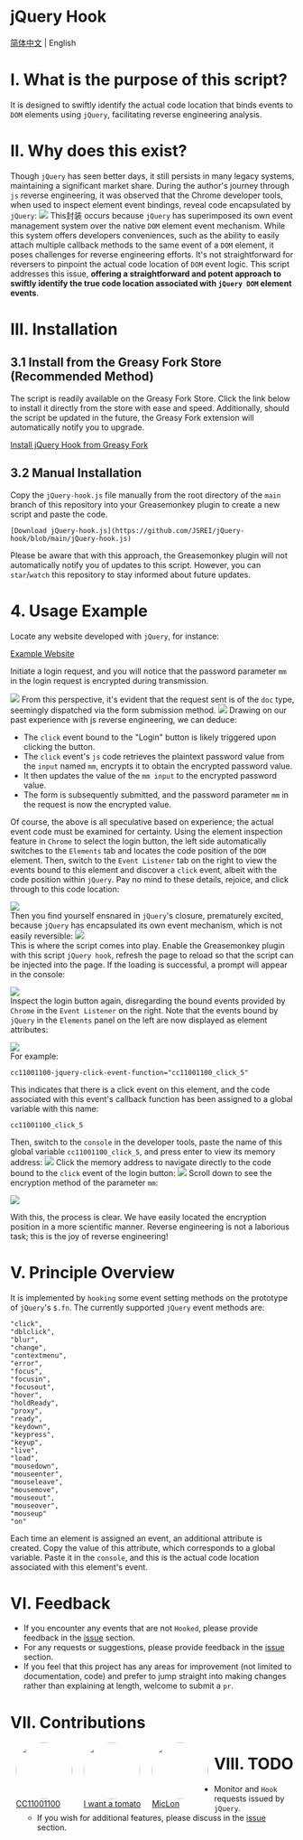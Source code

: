 # jQuery Hook

[简体中文](./README.md) | English

# I. What is the purpose of this script?

It is designed to swiftly identify the actual code location that binds events to `DOM` elements using `jQuery`, facilitating reverse engineering analysis.

# II. Why does this exist?

Though `jQuery` has seen better days, it still persists in many legacy systems, maintaining a significant market share. During the author's journey through `js` reverse engineering, it was observed that the Chrome developer tools, when used to inspect element event bindings, reveal code encapsulated by `jQuery`:
![](markdown-images/README_images/160b9e7a.png)
This封装 occurs because `jQuery` has superimposed its own event management system over the native `DOM` element event mechanism. While this system offers developers conveniences, such as the ability to easily attach multiple callback methods to the same event of a `DOM` element, it poses challenges for reverse engineering efforts. It's not straightforward for reversers to pinpoint the actual code location of `DOM` event logic. This script addresses this issue, **offering a straightforward and potent approach to swiftly identify the true code location associated with `jQuery DOM` element events**.

# III. Installation

## 3.1 Install from the Greasy Fork Store (Recommended Method)

The script is readily available on the Greasy Fork Store. Click the link below to install it directly from the store with ease and speed. Additionally, should the script be updated in the future, the Greasy Fork extension will automatically notify you to upgrade.

[Install jQuery Hook from Greasy Fork](https://greasyfork.org/zh-CN/scripts/435556-jquery-hook) 

## 3.2 Manual Installation

Copy the `jQuery-hook.js` file manually from the root directory of the `main` branch of this repository into your Greasemonkey plugin to create a new script and paste the code.

```
[Download jQuery-hook.js](https://github.com/JSREI/jQuery-hook/blob/main/jQuery-hook.js)
```

Please be aware that with this approach, the Greasemonkey plugin will not automatically notify you of updates to this script. However, you can `star`/`watch` this repository to stay informed about future updates.

# 4. Usage Example

Locate any website developed with `jQuery`, for instance:

[Example Website](http://wap.wfu.edu.cn:8001/authz/login/slogin) 

Initiate a login request, and you will notice that the password parameter `mm` in the login request is encrypted during transmission.

![](markdown-images/README_images/69f2a236.png)
From this perspective, it's evident that the request sent is of the `doc` type, seemingly dispatched via the form submission method.
![](markdown-images/README_images/d4bf6528.png)
Drawing on our past experience with js reverse engineering, we can deduce:

- The `click` event bound to the "Login" button is likely triggered upon clicking the button.
- The `click` event's `js` code retrieves the plaintext password value from the `input` named `mm`, encrypts it to obtain the encrypted password value.
- It then updates the value of the `mm input` to the encrypted password value.
- The form is subsequently submitted, and the password parameter `mm` in the request is now the encrypted value.

Of course, the above is all speculative based on experience; the actual event code must be examined for certainty. Using the element inspection feature in `Chrome` to select the login button, the left side automatically switches to the `Elements` tab and locates the code position of the `DOM` element. Then, switch to the `Event Listener` tab on the right to view the events bound to this element and discover a `click` event, albeit with the code position within `jQuery`. Pay no mind to these details, rejoice, and click through to this code location:

![](markdown-images/README_images/160b9e7a.png)  
Then you find yourself ensnared in `jQuery`'s closure, prematurely excited, because `jQuery` has encapsulated its own event mechanism, which is not easily reversible:
![](markdown-images/README_images/bb826340.png)  
This is where the script comes into play. Enable the Greasemonkey plugin with this script `jQuery hook`, refresh the page to reload so that the script can be injected into the page. If the loading is successful, a prompt will appear in the console:

![](markdown-images/README_images/90f8932a.png)  
Inspect the login button again, disregarding the bound events provided by `Chrome` in the `Event Listener` on the right. Note that the events bound by `jQuery` in the `Elements` panel on the left are now displayed as element attributes:

![](markdown-images/README_images/a39e269d.png)  
For example:

```text
cc11001100-jquery-click-event-function="cc11001100_click_5"
```
This indicates that there is a click event on this element, and the code associated with this event's callback function has been assigned to a global variable with this name:
```text
cc11001100_click_5
```
Then, switch to the `console` in the developer tools, paste the name of this global variable `cc11001100_click_5`, and press enter to view its memory address:
![](markdown-images/README_images/f12e305d.png)
Click the memory address to navigate directly to the code bound to the `click` event of the login button:
![](markdown-images/README_images/3409d649.png)
Scroll down to see the encryption method of the parameter `mm`:

![](markdown-images/README_images/0e8288d7.png)

With this, the process is clear. We have easily located the encryption position in a more scientific manner. Reverse engineering is not a laborious task; this is the joy of reverse engineering!

# V. Principle Overview
It is implemented by `hooking` some event setting methods on the prototype of `jQuery`'s `$.fn`. The currently supported `jQuery` event methods are:

```text
"click", 
"dblclick", 
"blur", 
"change", 
"contextmenu", 
"error", 
"focus",
"focusin", 
"focusout", 
"hover", 
"holdReady", 
"proxy", 
"ready", 
"keydown", 
"keypress",
"keyup", 
"live", 
"load", 
"mousedown", 
"mouseenter", 
"mouseleave", 
"mousemove", 
"mouseout",
"mouseover", 
"mouseup"
"on"
```

Each time an element is assigned an event, an additional attribute is created. Copy the value of this attribute, which corresponds to a global variable. Paste it in the `console`, and this is the actual code location associated with this element's event.

# VI. Feedback

- If you encounter any events that are not `Hooked`, please provide feedback in the [issue](https://github.com/JSREI/jQuery-hook/issues) section.
- For any requests or suggestions, please provide feedback in the [issue](https://github.com/JSREI/jQuery-hook/issues) section.
- If you feel that this project has any areas for improvement (not limited to documentation, code) and prefer to jump straight into making changes rather than explaining at length, welcome to submit a `pr`.

# VII. Contributions

<div>
    <ul style="list-style: none; outside: none; margin:0px; padding: 0px;">
        <li style="float: left; margin: 0 10px; display:inline;">
            <a href="https://github.com/cc11001100"> 
                <img src="https://avatars.githubusercontent.com/u/12819457?v=4"  style="width: 100px; border-radius: 100px;"/><br/>CC11001100
            </a>
        </li>
        <li style="float: left; margin: 0 10px; display:inline;">
            <a href="https://github.com/dingcang"> 
                <img src="https://avatars.githubusercontent.com/u/17334895?v=4"  style="width: 100px; border-radius: 100px;"/><br/>I want a tomato
            </a>
        </li>
        <li style="float: left; margin: 0 10px; display:inline;">
            <a href="https://github.com/mic1on"> 
                <img src="https://avatars.githubusercontent.com/u/62975647?v=4"  style="width: 100px; border-radius: 100px;"/><br/>MicLon
            </a>
        </li>
    </ul>    
</div>

# VIII. TODO
- Monitor and `Hook` requests issued by `jQuery`.
  - If you wish for additional features, please discuss in the [issue](https://github.com/CC11001100/jQuery-hook/issues) section.
